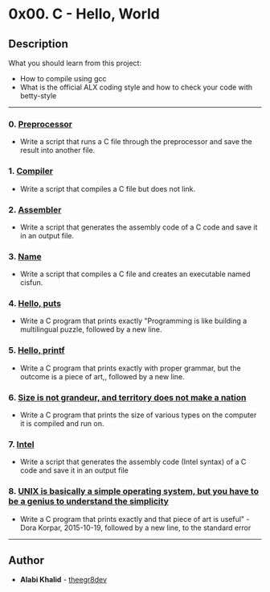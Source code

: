 # 0x00. C - Hello, World

## Description
What you should learn from this project:

* How to compile using gcc
* What is the official ALX coding style and how to check your code with betty-style

---

### 0. [Preprocessor](./0-preprocessor)
* Write a script that runs a C file through the preprocessor and save the result into another file.

### 1. [Compiler](./1-compiler)
* Write a script that compiles a C file but does not link.

### 2. [Assembler](./2-assembler)
* Write a script that generates the assembly code of a C code and save it in an output file.

### 3. [Name](./3-name)
* Write a script that compiles a C file and creates an executable named cisfun.

### 4. [Hello, puts](./4-puts.c)
* Write a C program that prints exactly "Programming is like building a multilingual puzzle, followed by a new line.

### 5. [Hello, printf](./5-printf.c)
* Write a C program that prints exactly with proper grammar, but the outcome is a piece of art,, followed by a new line.

### 6. [Size is not grandeur, and territory does not make a nation](./6-size.c)
* Write a C program that prints the size of various types on the computer it is compiled and run on.

### 7. [Intel](./100-intel)
* Write a script that generates the assembly code (Intel syntax) of a C code and save it in an output file

### 8. [UNIX is basically a simple operating system, but you have to be a genius to understand the simplicity](101-quote.c)
* Write a C program that prints exactly and that piece of art is useful" - Dora Korpar, 2015-10-19, followed by a new line, to the standard error

---

## Author
* **Alabi Khalid** - [theegr8dev](https://github.com/theegr8dev)

